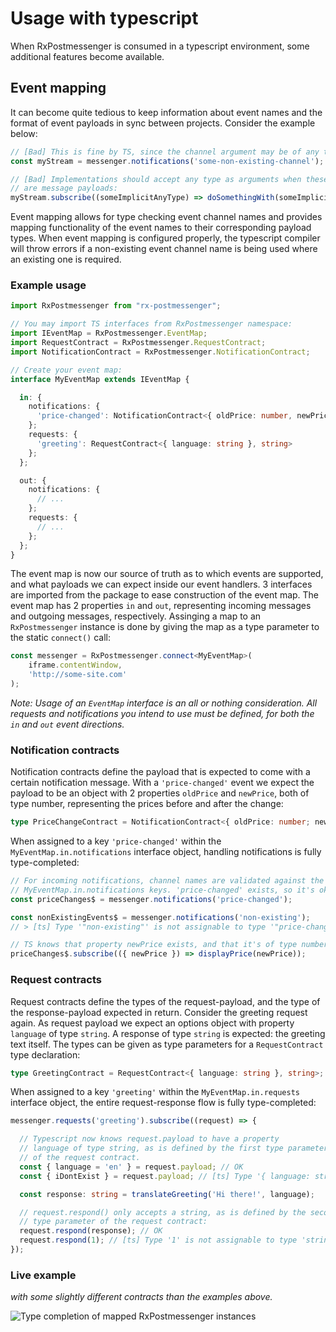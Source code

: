 # Usage with typescript

When RxPostmessenger is consumed in a typescript environment, some additional features become available.

## Event mapping

It can become quite tedious to keep information about event names and the format of event payloads in sync between projects. Consider the example below:

```typescript
// [Bad] This is fine by TS, since the channel argument may be of any type:
const myStream = messenger.notifications('some-non-existing-channel');

// [Bad] Implementations should accept any type as arguments when these arguments
// are message payloads:
myStream.subscribe((someImplicitAnyType) => doSomethingWith(someImplicitAnyType));
```


Event mapping allows for type checking event channel names and provides mapping functionality of the event names to their corresponding payload types. When event mapping is configured properly, the typescript compiler will throw errors if a non-existing event channel name is being used where an existing one is required.

### Example usage

```typescript
import RxPostmessenger from "rx-postmessenger";

// You may import TS interfaces from RxPostmessenger namespace:
import IEventMap = RxPostmessenger.EventMap;
import RequestContract = RxPostmessenger.RequestContract;
import NotificationContract = RxPostmessenger.NotificationContract;

// Create your event map:
interface MyEventMap extends IEventMap {

  in: {
    notifications: {
      'price-changed': NotificationContract<{ oldPrice: number, newPrice: number }>;
    };
    requests: {
      'greeting': RequestContract<{ language: string }, string>
    };
  };

  out: {
    notifications: {
      // ...
    };
    requests: {
      // ...
    };
  };
}
```
The event map is now our source of truth as to which events are supported, and what payloads we can expect inside our event handlers. 3 interfaces are imported from the package to ease construction of the event map. The event map has 2 properties `in` and `out`, representing incoming messages and outgoing messages, respectively. Assinging a map to an `RxPostmessenger` instance is done by giving the map as a type parameter to the static `connect()` call:

```typescript
const messenger = RxPostmessenger.connect<MyEventMap>(
    iframe.contentWindow,
    'http://some-site.com'
);
```

_Note: Usage of an `EventMap` interface is an all or nothing consideration. All requests and notifications you intend to use must be defined, for both the `in` and `out` event directions._


### Notification contracts

Notification contracts define the payload that is expected to come with a certain notification message. With a `'price-changed'` event we expect the payload to be an object with 2 properties `oldPrice` and `newPrice`, both of type number, representing the prices before and after the change:

```typescript
type PriceChangeContract = NotificationContract<{ oldPrice: number; newPrice: number }>;
```

When assigned to a key `'price-changed'` within the `MyEventMap.in.notifications` interface object, handling notifications is fully type-completed:

```typescript
// For incoming notifications, channel names are validated against the
// MyEventMap.in.notifications keys. 'price-changed' exists, so it's okay.
const priceChanges$ = messenger.notifications('price-changed');

const nonExistingEvents$ = messenger.notifications('non-existing');
// > [ts] Type '"non-existing"' is not assignable to type '"price-changed" | "other-defined-channel"'

// TS knows that property newPrice exists, and that it's of type number.
priceChanges$.subscribe(({ newPrice }) => displayPrice(newPrice));
```

### Request contracts

Request contracts define the types of the request-payload, and the type of the response-payload expected in return. Consider the greeting request again. As request payload we expect an options object with property `language` of type `string`. A response of type `string` is expected: the greeting text itself. The types can be given as type parameters for a `RequestContract` type declaration:

```typescript
type GreetingContract = RequestContract<{ language: string }, string>;
```

When assigned to a key `'greeting'` within the `MyEventMap.in.requests` interface object, the entire request-response flow is fully type-completed:

```typescript
messenger.requests('greeting').subscribe((request) => {

  // Typescript now knows request.payload to have a property
  // language of type string, as is defined by the first type parameter
  // of the request contract.
  const { language = 'en' } = request.payload; // OK
  const { iDontExist } = request.payload; // [ts] Type '{ language: string; }' has no property 'iDontExist'

  const response: string = translateGreeting('Hi there!', language);

  // request.respond() only accepts a string, as is defined by the second
  // type parameter of the request contract:
  request.respond(response); // OK
  request.respond(1); // [ts] Type '1' is not assignable to type 'string'
});
```

### Live example
_with some slightly different contracts than the examples above._



![Type completion of mapped RxPostmessenger instances](https://i.imgur.com/q15ig5W.gif)